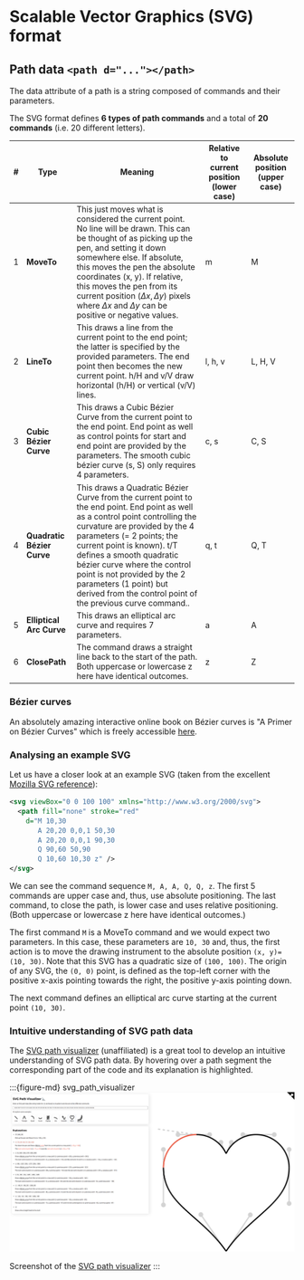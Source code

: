 # Scalable Vector Graphics (SVG) format


## Path data `<path d="..."></path>`

The data attribute of a path is a string composed of commands and their parameters.

The SVG format defines **6 types of path commands** and a total of **20 commands** (i.e. 20 different letters).


| # | Type | Meaning | Relative to current position (lower case) | Absolute position (upper case) |
|---|---|---|---|---|
| 1 | **MoveTo** | This just moves what is considered the current point. No line will be drawn. This can be thought of as picking up the pen, and setting it down somewhere else. If absolute, this moves the pen the absolute coordinates (x, y). If relative, this moves the pen from its current position $(\Delta x, \Delta y)$ pixels where $\Delta x$ and $\Delta y$ can be positive or negative values. | m  | M  |
| 2 | **LineTo** | This draws a line from the current point to the end point; the latter is specified by the provided parameters. The end point then becomes the new current point. h/H and v/V draw horizontal (h/H) or vertical (v/V) lines. | l, h, v  | L, H, V  |
| 3 | **Cubic Bézier Curve** | This draws a Cubic Bézier Curve from the current point to the end point. End point as well as control points for start and end point are provided by the parameters. The smooth cubic bézier curve (s, S) only requires 4 parameters. | c, s | C, S  |
| 4 | **Quadratic Bézier Curve** | This draws a Quadratic Bézier Curve from the current point to the end point. End point as well as a control point controlling the curvature are provided by the 4 parameters (= 2 points; the current point is known). t/T defines a smooth quadratic bézier curve where the control point is not provided by the 2 parameters (1 point) but derived from the control point of the previous curve command..|   q, t  | Q, T  |
| 5 | **Elliptical Arc Curve** | This draws an elliptical arc curve and requires 7 parameters. | a  | A  |
| 6 | **ClosePath** | The command draws a straight line back to the start of the path. Both uppercase or lowercase z here have identical outcomes. | z  | Z  |


### Bézier curves

An absolutely amazing interactive online book on Bézier curves is "A Primer on Bézier Curves" which is freely accessible [here](https://pomax.github.io/bezierinfo/#toc).


### Analysing an example SVG


Let us have a closer look at an example SVG (taken from the excellent [Mozilla SVG reference](https://developer.mozilla.org/en-US/docs/Web/SVG/Attribute/d#path_commands)):


```XML
<svg viewBox="0 0 100 100" xmlns="http://www.w3.org/2000/svg">
  <path fill="none" stroke="red"
    d="M 10,30
       A 20,20 0,0,1 50,30
       A 20,20 0,0,1 90,30
       Q 90,60 50,90
       Q 10,60 10,30 z" />
</svg>

```

We can see the command sequence `M, A, A, Q, Q, z`. The first 5 commands are upper case and, thus, use absolute positioning. The last command, to close the path, is lower case and uses relative positioning. (Both uppercase or lowercase z here have identical outcomes.)

The first command `M` is a MoveTo command and we would expect two parameters. In this case, these parameters are `10, 30` and, thus, the first action is to move the drawing instrument to the absolute position `(x, y)=(10, 30)`. Note that this SVG has a quadratic size of `(100, 100)`. The origin of any SVG, the `(0, 0)` point, is defined as the top-left corner with the positive x-axis pointing towards the right, the positive y-axis pointing down.

The next command defines an elliptical arc curve starting at the current point `(10, 30)`. 


### Intuitive understanding of SVG path data

The [SVG path visualizer](https://svg-path-visualizer.netlify.app/) (unaffiliated) is a great tool to develop an intuitive understanding of SVG path data. By hovering over a path segment the corresponding part of the code and its explanation is highlighted.


:::{figure-md} svg_path_visualizer
<img src="svg_path_visualizer.png" alt="svg_path_visualizer" width="900px">

Screenshot of the [SVG path visualizer](https://svg-path-visualizer.netlify.app/)
:::